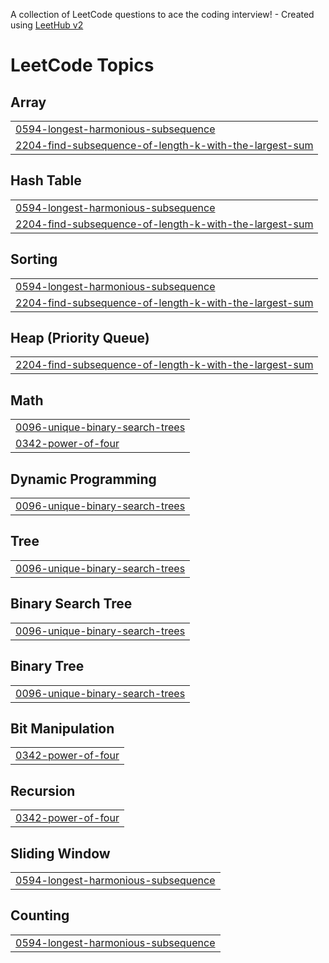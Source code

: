 A collection of LeetCode questions to ace the coding interview! - Created using [LeetHub v2](https://github.com/arunbhardwaj/LeetHub-2.0)
<!---LeetCode Topics Start-->
# LeetCode Topics
## Array
|  |
| ------- |
| [0594-longest-harmonious-subsequence](https://github.com/Dev-Bhardwaj123/LC-Questions/tree/master/0594-longest-harmonious-subsequence) |
| [2204-find-subsequence-of-length-k-with-the-largest-sum](https://github.com/Dev-Bhardwaj123/LC-Questions/tree/master/2204-find-subsequence-of-length-k-with-the-largest-sum) |
## Hash Table
|  |
| ------- |
| [0594-longest-harmonious-subsequence](https://github.com/Dev-Bhardwaj123/LC-Questions/tree/master/0594-longest-harmonious-subsequence) |
| [2204-find-subsequence-of-length-k-with-the-largest-sum](https://github.com/Dev-Bhardwaj123/LC-Questions/tree/master/2204-find-subsequence-of-length-k-with-the-largest-sum) |
## Sorting
|  |
| ------- |
| [0594-longest-harmonious-subsequence](https://github.com/Dev-Bhardwaj123/LC-Questions/tree/master/0594-longest-harmonious-subsequence) |
| [2204-find-subsequence-of-length-k-with-the-largest-sum](https://github.com/Dev-Bhardwaj123/LC-Questions/tree/master/2204-find-subsequence-of-length-k-with-the-largest-sum) |
## Heap (Priority Queue)
|  |
| ------- |
| [2204-find-subsequence-of-length-k-with-the-largest-sum](https://github.com/Dev-Bhardwaj123/LC-Questions/tree/master/2204-find-subsequence-of-length-k-with-the-largest-sum) |
## Math
|  |
| ------- |
| [0096-unique-binary-search-trees](https://github.com/Dev-Bhardwaj123/LC-Questions/tree/master/0096-unique-binary-search-trees) |
| [0342-power-of-four](https://github.com/Dev-Bhardwaj123/LC-Questions/tree/master/0342-power-of-four) |
## Dynamic Programming
|  |
| ------- |
| [0096-unique-binary-search-trees](https://github.com/Dev-Bhardwaj123/LC-Questions/tree/master/0096-unique-binary-search-trees) |
## Tree
|  |
| ------- |
| [0096-unique-binary-search-trees](https://github.com/Dev-Bhardwaj123/LC-Questions/tree/master/0096-unique-binary-search-trees) |
## Binary Search Tree
|  |
| ------- |
| [0096-unique-binary-search-trees](https://github.com/Dev-Bhardwaj123/LC-Questions/tree/master/0096-unique-binary-search-trees) |
## Binary Tree
|  |
| ------- |
| [0096-unique-binary-search-trees](https://github.com/Dev-Bhardwaj123/LC-Questions/tree/master/0096-unique-binary-search-trees) |
## Bit Manipulation
|  |
| ------- |
| [0342-power-of-four](https://github.com/Dev-Bhardwaj123/LC-Questions/tree/master/0342-power-of-four) |
## Recursion
|  |
| ------- |
| [0342-power-of-four](https://github.com/Dev-Bhardwaj123/LC-Questions/tree/master/0342-power-of-four) |
## Sliding Window
|  |
| ------- |
| [0594-longest-harmonious-subsequence](https://github.com/Dev-Bhardwaj123/LC-Questions/tree/master/0594-longest-harmonious-subsequence) |
## Counting
|  |
| ------- |
| [0594-longest-harmonious-subsequence](https://github.com/Dev-Bhardwaj123/LC-Questions/tree/master/0594-longest-harmonious-subsequence) |
<!---LeetCode Topics End-->